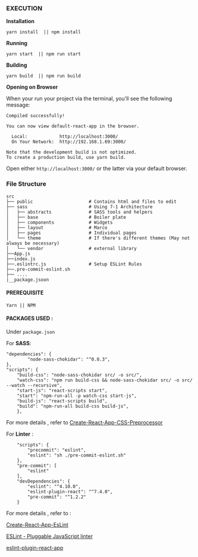 ### EXECUTION

**Installation**
```
yarn install  || npm install
```

**Running**
```
yarn start  || npm run start
```

**Building**
```
yarn build  || npm run build
```

**Opening on Browser**

When your run your project via the terminal, you'll see the following message: 

```
Compiled successfully!

You can now view default-react-app in the browser.

  Local:            http://localhost:3000/
  On Your Network:  http://192.168.1.69:3000/

Note that the development build is not optimized.
To create a production build, use yarn build.
```

Open either `http://localhost:3000/` or the latter via your default browser. 


### File Structure


```
src
├── public                     # Contains html and files to edit
├── sass                       # Using 7-1 Architecture
│   ├── abstracts              # SASS tools and helpers
│   ├── base                   # Boiler plate
│   ├── components             # Widgets
│   ├── layout                 # Marco
│   ├── pages                  # Individual pages 
│   └── theme                  # If there's different themes (May not always be necessary)
│   └── vendor                 # external library
├──App.js                           
├──index.js                           
├──.eslintrc.js                # Setup ESLint Rules
├──.pre-commit-eslint.sh                          
├── .... 
|__package.jsoon                           
```

#### PREREQUISITE

`Yarn || NPM `

#### PACKAGES USED :

Under `package.json`

For **SASS**:

```
"dependencies": {
		"node-sass-chokidar": "^0.0.3",
},
"scripts": {
	"build-css": "node-sass-chokidar src/ -o src/",
	"watch-css": "npm run build-css && node-sass-chokidar src/ -o src/ --watch --recursive",
	"start-js": "react-scripts start",
	"start": "npm-run-all -p watch-css start-js",
	"build-js": "react-scripts build",
	"build": "npm-run-all build-css build-js",
	},
```
For more details , refer to [Create-React-App-CSS-Preprocessor](https://github.com/facebookincubator/create-react-app/blob/master/packages/react-scripts/template/README.md#adding-a-css-preprocessor-sass-less-etc)

For **Linter** :

```
	"scripts": {
		"precommit": "eslint",
		"eslint": "sh ./pre-commit-eslint.sh"
	},
	"pre-commit": [
		"eslint"
	],
	"devDependencies": {
		"eslint": "^4.10.0",
		"eslint-plugin-react": "^7.4.0",
		"pre-commit": "^1.2.2"
	}
```

For more details , refer to :

[Create-React-App-EsLint](https://github.com/facebookincubator/create-react-app/blob/master/packages/react-scripts/template/README.md#displaying-lint-output-in-the-editor)

[ESLint - Pluggable JavaScript linter](https://eslint.org/)


[eslint-plugin-react-app](https://www.npmjs.com/package/eslint-plugin-react-app)


